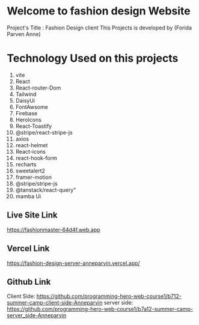 
# Welcome to fashion design Website
Project's Title : Fashion Design client
This Projects is developed by (Forida Parven Anne)


# Technology Used on this projects
1. vite
2. React
3. React-router-Dom
4. Tailwind
5. DaisyUi 
7. FontAwsome
8. Firebase
9. HeroIcons
10. React-Toastify
11. @stripe/react-stripe-js
12. axios 
13. react-helmet
14. React-icons
15. react-hook-form
16. recharts
17. sweetalert2
18. framer-motion
19. @stripe/stripe-js
20. @tanstack/react-query"
21. mamba Ui


## Live Site Link
https://fashionmaster-64d4f.web.app

## Vercel Link
 https://fashion-design-server-anneparvin.vercel.app/

## Github Link
Client Side: https://github.com/programming-hero-web-course1/b712-summer-camp-client-side-Anneparvin
server side: https://github.com/programming-hero-web-course1/b7a12-summer-camp-server_side-Anneparvin